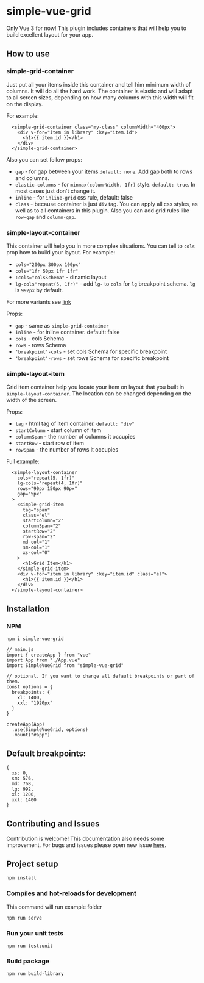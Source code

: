 # simple-vue-grid

Only Vue 3 for now!
This plugin includes containers that will help you to build excellent layout for your app.

## How to use

### simple-grid-container

Just put all your items inside this container and tell him minimum width of columns. It will do all the hard work. The container is elastic and will adapt to all screen sizes, depending on how many columns with this width will fit on the display.

For example:

```
  <simple-grid-container class="my-class" columnWidth="400px">
    <div v-for="item in library" :key="item.id">
      <h1>{{ item.id }}</h1>
    </div>
  </simple-grid-container>
```

Also you can set follow props:

- `gap` - for gap between your items.`default: none`. Add gap both to rows and columns.
- `elastic-columns` - for `minmax(columnWidth, 1fr)` style. `default: true`. In most cases just don't change it.
- `inline` - for `inline-grid` css rule, default: false
- `class` - because container is just `div` tag. You can apply all css styles, as well as to all containers in this plugin. Also you can add grid rules like `row-gap` and `column-gap`.

### simple-layout-container

This container will help you in more complex situations. You can tell to `cols` prop how to build your layout. For example:

- `cols="200px 300px 100px"`
- `cols="1fr 50px 1fr 1fr"`
- `:cols="colsSchema"` - dinamic layout
- `lg-cols"repeat(5, 1fr)"` - add `lg-` to `cols` for `lg` breakpoint schema. `lg` is `992px` by default.

For more variants see [link](https://css-tricks.com/snippets/css/complete-guide-grid/#grid-template-columnsgrid-template-rows)

Props:

- `gap` - same as `simple-grid-container`
- `inline` - for inline container. default: false
- `cols` - cols Schema
- `rows` - rows Schema
- `'breakpoint'-cols` - set cols Schema for specific breakpoint
- `'breakpoint'-rows` - set rows Schema for specific breakpoint

### simple-layout-item

Grid item container help you locate your item on layout that you built in `simple-layout-container`. The location can be changed depending on the width of the screen.

Props:

- `tag` - html tag of item container. `default: "div"`
- `startColumn` - start column of item
- `columnSpan` - the number of columns it occupies
- `startRow` - start row of item
- `rowSpan` - the number of rows it occupies

Full example:

```
  <simple-layout-container
    cols="repeat(5, 1fr)"
    lg-cols="repeat(4, 1fr)"
    rows="90px 150px 90px"
    gap="5px"
  >
    <simple-grid-item
      tag="span"
      class="el"
      startColumn="2"
      columnSpan="2"
      startRow="2"
      row-span="2"
      md-col="1"
      sm-col="1"
      xs-col="0"
    >
      <h1>Grid Item</h1>
    </simple-grid-item>
    <div v-for="item in library" :key="item.id" class="el">
      <h1>{{ item.id }}</h1>
    </div>
  </simple-layout-container>
```

## Installation

### NPM

```
npm i simple-vue-grid
```

```
// main.js
import { createApp } from "vue"
import App from "./App.vue"
import SimpleVueGrid from "simple-vue-grid"

// optional. If you want to change all default breakpoints or part of them.
const options = {
  breakpoints: {
    xl: 1400,
    xxl: "1920px"
  }
}

createApp(App)
  .use(SimpleVueGrid, options)
  .mount("#app")
```

## Default breakpoints:

```
{
  xs: 0,
  sm: 576,
  md: 768,
  lg: 992,
  xl: 1200,
  xxl: 1400
}
```

## Contributing and Issues

Contribution is welcome! This documentation also needs some improvement. For bugs and issues please open new issue [here](https://github.com/harmyderoman/simple-vue-grid/issues).

## Project setup

```
npm install
```

### Compiles and hot-reloads for development

This command will run example folder

```
npm run serve
```

### Run your unit tests

```
npm run test:unit
```

### Build package

```
npm run build-library
```
